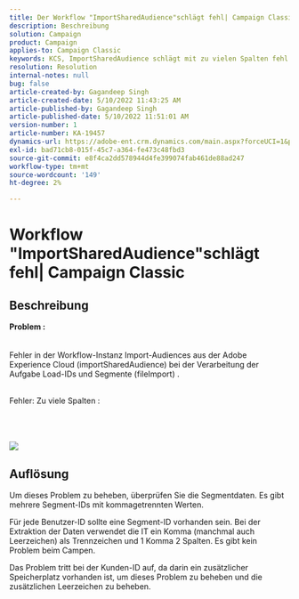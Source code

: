 ```yaml
---
title: Der Workflow "ImportSharedAudience"schlägt fehl| Campaign Classic'
description: Beschreibung
solution: Campaign
product: Campaign
applies-to: Campaign Classic
keywords: KCS, ImportSharedAudience schlägt mit zu vielen Spalten fehl.
resolution: Resolution
internal-notes: null
bug: false
article-created-by: Gagandeep Singh
article-created-date: 5/10/2022 11:43:25 AM
article-published-by: Gagandeep Singh
article-published-date: 5/10/2022 11:51:01 AM
version-number: 1
article-number: KA-19457
dynamics-url: https://adobe-ent.crm.dynamics.com/main.aspx?forceUCI=1&pagetype=entityrecord&etn=knowledgearticle&id=a7ccf962-56d0-ec11-a7b5-00224809c556
exl-id: bad71cb8-015f-45c7-a364-fe473c48fbd3
source-git-commit: e8f4ca2dd578944d4fe399074fab461de88ad247
workflow-type: tm+mt
source-wordcount: '149'
ht-degree: 2%

---
```


# Workflow &quot;ImportSharedAudience&quot;schlägt fehl| Campaign Classic

## Beschreibung

<b>Problem :</b>
<br> <br><br>Fehler in der Workflow-Instanz Import-Audiences aus der Adobe Experience Cloud (importSharedAudience) bei der Verarbeitung der Aufgabe Load-IDs und Segmente (fileImport) .

<br>Fehler: Zu viele Spalten :

<br> <br><br>![](https://adobe.sharepoint.com/sites/D365EntAttachments/account/604485c9-a5ed-e811-a94a-000d3a34e4b0/incident/E-000185882/Fileimport%20Error.png)

## Auflösung


Um dieses Problem zu beheben, überprüfen Sie die Segmentdaten. Es gibt mehrere Segment-IDs mit kommagetrennten Werten.

Für jede Benutzer-ID sollte eine Segment-ID vorhanden sein. Bei der Extraktion der Daten verwendet die IT ein Komma (manchmal auch Leerzeichen) als Trennzeichen und 1 Komma 2 Spalten. Es gibt kein Problem beim Campen.

Das Problem tritt bei der Kunden-ID auf, da darin ein zusätzlicher Speicherplatz vorhanden ist, um dieses Problem zu beheben und die zusätzlichen Leerzeichen zu beheben.
